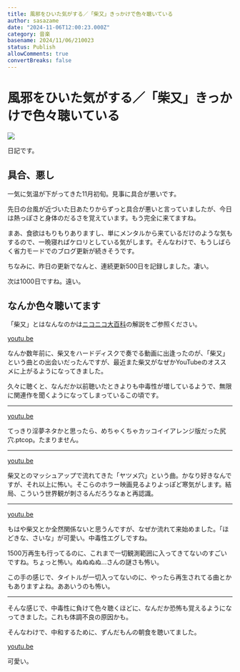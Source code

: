 ```yaml
---
title: 風邪をひいた気がする／「柴又」きっかけで色々聴いている
author: sasazame
date: "2024-11-06T12:00:23.000Z"
category: 音楽
basename: 2024/11/06/210023
status: Publish
allowComments: true
convertBreaks: false
---
```

# 風邪をひいた気がする／「柴又」きっかけで色々聴いている

![](https://cdn-ak.f.st-hatena.com/images/fotolife/s/sasazame/20230908/20230908202155.png)

日記です。

<!-- Extended Body -->

## 具合、悪し

一気に気温が下がってきた11月初旬。見事に具合が悪いです。

先日の台風が近づいた日あたりからずっと具合が悪いと言っていましたが、今日は熱っぽさと身体のだるさを覚えています。もう完全に来てますね。

まあ、食欲はもりもりありますし、単にメンタルから来ているだけのような気もするので、一晩寝ればケロリとしている気がします。そんなわけで、もうしばらく省力モードでのブログ更新が続きそうです。

ちなみに、昨日の更新でなんと、連続更新500日を記録しました。凄い。

次は1000日ですね。遠い。

## なんか色々聴いてます

「柴又」とはなんなのかは[ニコニコ大百科](https://dic.nicovideo.jp/a/%E6%9F%B4%E5%8F%88%282%E5%8F%B7.%29)の解説をご参照ください。

[youtu.be](https://youtu.be/FIw-HUP7XK0?si=d_ZxA7HyZvRrqPGQ)

なんか数年前に、柴又をハードディスクで奏でる動画に出逢ったのが、「柴又」という曲との出会いだったんですが、最近また柴又がなぜかYouTubeのオススメに上がるようになってきました。

久々に聴くと、なんだか以前聴いたときよりも中毒性が増しているようで、無限に関連作を聞くようになってしまっているこの頃です。

* * *

[youtu.be](https://youtu.be/FZkRBjjZVRA?si=IWrM6pj79dNnMj-o)

てっきり淫夢ネタかと思ったら、めちゃくちゃカッコイイアレンジ版だった尻穴.ptcop。たまりません。

* * *

[youtu.be](https://youtu.be/C9PFVo1FEwU?si=HkRurFiRC8Bf4Hu_)

柴又とのマッシュアップで流れてきた「ヤツメ穴」という曲。かなり好きなんですが、それ以上に怖い。そこらのホラー映画見るよりよっぽど寒気がします。結局、こういう世界観が刺さるんだろうなぁと再認識。

* * *

[youtu.be](https://youtu.be/cirDXY3CkSk?si=sRp9vsbtZS66zvqz)

もはや柴又とか全然関係ないと思うんですが、なぜか流れて来始めました。「ほどきな、さいな」が可愛い。中毒性エグしですね。

1500万再生も行ってるのに、これまで一切観測範囲に入ってきてないのすごいですね。ちょっと怖い。ぬぬぬぬ…さんの謎さも怖い。

この手の感じで、タイトルが一切入ってないのに、やったら再生されてる曲とかもありますよね。ああいうのも怖い。

* * *

そんな感じで、中毒性に負けて色々聴くほどに、なんだか恐怖も覚えるようになってきました。これも体調不良の原因かも。

そんなわけで、中和するために、ずんだもんの朝食を聴いてました。

[youtu.be](https://youtu.be/YTn37zK4Hck?si=yzdWlKRBqHX9cHKb)

可愛い。